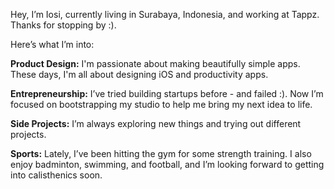Hey, I’m Iosi, currently living in Surabaya, Indonesia, and working at Tappz. Thanks for stopping by :). 

Here’s what I’m into:

**Product Design:** I'm passionate about making beautifully simple apps. These days, I'm all about designing iOS and productivity apps.

**Entrepreneurship:** I’ve tried building startups before - and failed :). Now I’m focused on bootstrapping my studio to help me bring my next idea to life.

**Side Projects:** I’m always exploring new things and trying out different projects. 

**Sports:** Lately, I’ve been hitting the gym for some strength training. I also enjoy badminton, swimming, and football, and I’m looking forward to getting into calisthenics soon.


